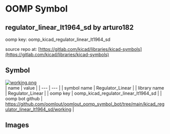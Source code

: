 # OOMP Symbol  
## regulator_linear_lt1964_sd  by arturo182  
  
oomp key: oomp_kicad_regulator_linear_lt1964_sd  
  
source repo at: [https://gitlab.com/kicad/libraries/kicad-symbols](https://gitlab.com/kicad/libraries/kicad-symbols)  
## Symbol  
  
[![working.png](working_600.png)](working.png)  
| name | value | 
| --- | --- | 
| symbol name | Regulator_Linear | 
| library name | Regulator_Linear | 
| oomp key | oomp_kicad_regulator_linear_lt1964_sd | 
| oomp bot github | https://github.com/oomlout/oomlout_oomp_symbol_bot/tree/main/kicad_regulator_linear_lt1964_sd/working | 
## Images  
